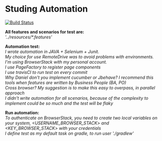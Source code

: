 # Studing Automation

[![Build Status](https://travis-ci.org/dmbarra/studing_automation.svg?branch=master)](https://travis-ci.org/dmbarra/studing_automation)

**All features and scenarios for test are:**<br> 
_'../resources/\*.features'_

**Automation test:**<br> 
_I wrote automation in JAVA + Selenium + Junit.<br>_
_My choice for use RemoteDrive was to avoid problems with environments. I'm using BrowserStack with my personal account.<br>_
_I use PageFactory to register page components_ <br>
_I use travisCI to run test on every commit_<br>
_Why Daniel don't you implement cucumber or Jbehave? I recommend this tools when features are written by Business People (BA, PO)_ <br>
_Cross browser? My suggestion is to make this easy to overpass, in parallel approach_ <br>
_I didn't write automation for all scenarios, because of the complexity to implement could be so much and the test will be flaky_


**Run automation:**<br> 
_To authenticate on BrowserStack, you need to create two local variables on your system, <USERNAME_BROWSER_STACK> and <KEY_BROWSER_STACK> with your credentials_<br>
_I define test as my default task on gradle, to run user './gradlew'<br>_

